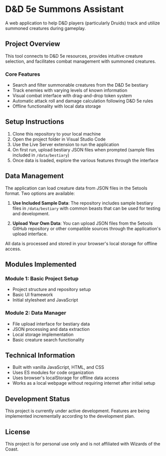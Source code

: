 # D&D 5e Summons Assistant

A web application to help D&D players (particularly Druids) track and utilize summoned creatures during gameplay.

## Project Overview

This tool connects to D&D 5e resources, provides intuitive creature selection, and facilitates combat management with summoned creatures.

### Core Features

- Search and filter summonable creatures from the D&D 5e bestiary
- Track enemies with varying levels of known information
- Visual combat interface with drag-and-drop token system
- Automatic attack roll and damage calculation following D&D 5e rules
- Offline functionality with local data storage

## Setup Instructions

1. Clone this repository to your local machine
2. Open the project folder in Visual Studio Code
3. Use the Live Server extension to run the application
4. On first run, upload bestiary JSON files when prompted (sample files included in `/data/bestiary`)
5. Once data is loaded, explore the various features through the interface

## Data Management

The application can load creature data from JSON files in the 5etools format. Two options are available:

1. **Use Included Sample Data**: The repository includes sample bestiary files in `/data/bestiary` with common beasts that can be used for testing and development.

2. **Upload Your Own Data**: You can upload JSON files from the 5etools GitHub repository or other compatible sources through the application's upload interface.

All data is processed and stored in your browser's local storage for offline access.

## Modules Implemented

### Module 1: Basic Project Setup
- Project structure and repository setup
- Basic UI framework
- Initial stylesheet and JavaScript

### Module 2: Data Manager
- File upload interface for bestiary data
- JSON processing and data extraction
- Local storage implementation
- Basic creature search functionality

## Technical Information

- Built with vanilla JavaScript, HTML, and CSS
- Uses ES modules for code organization
- Uses browser's localStorage for offline data access
- Works as a local webpage without requiring internet after initial setup

## Development Status

This project is currently under active development. Features are being implemented incrementally according to the development plan.

## License

This project is for personal use only and is not affiliated with Wizards of the Coast.